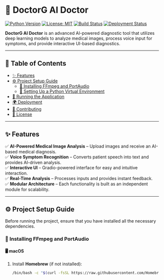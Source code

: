 # 🚀 DoctorG AI Doctor  

[![Python Version](https://img.shields.io/badge/Python-3.11-blue.svg)](https://www.python.org/)
[![License: MIT](https://img.shields.io/badge/License-MIT-green.svg)](LICENSE)
[![Build Status](https://img.shields.io/github/actions/workflow/status/yourusername/your-repo/ci.yml)](https://github.com/yourusername/your-repo/actions)
[![Deployment Status](https://img.shields.io/website?url=https://yourprojecturl.com)](https://yourprojecturl.com)

**DoctorG AI Doctor** is an advanced AI-powered diagnostic tool that utilizes deep learning models to analyze medical images, process voice input for symptoms, and provide interactive UI-based diagnostics. 

---

## 📌 Table of Contents  
- [✨ Features](#-features)  
- [⚙️ Project Setup Guide](#️-project-setup-guide)  
  - [🔹 Installing FFmpeg and PortAudio](#-installing-ffmpeg-and-portaudio)  
  - [🔹 Setting Up a Python Virtual Environment](#-setting-up-a-python-virtual-environment)  
- [🚀 Running the Application](#-running-the-application)  
- [🌍 Deployment](#-deployment)  
- [🤝 Contributing](#-contributing)  
- [📜 License](#-license)  

---

## ✨ Features  

✅ **AI-Powered Medical Image Analysis** – Upload images and receive an AI-based medical diagnosis.  
✅ **Voice Symptom Recognition** – Converts patient speech into text and provides AI-driven analysis.  
✅ **Interactive UI** – Gradio-powered interface for easy and intuitive interaction.  
✅ **Real-Time Analysis** – Processes inputs and provides instant feedback.  
✅ **Modular Architecture** – Each functionality is built as an independent module for scalability.  

---

## ⚙️ Project Setup Guide  

Before running the project, ensure that you have installed all the necessary dependencies.

### 🔹 Installing FFmpeg and PortAudio  

#### 🖥️ macOS  

1. Install **Homebrew** (if not installed):  
   ```bash
   /bin/bash -c "$(curl -fsSL https://raw.githubusercontent.com/Homebrew/install/HEAD/install.sh)"
